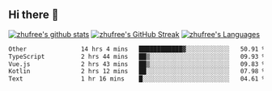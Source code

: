 ## Hi there 👋
[![zhufree's github stats](https://github-readme-stats.vercel.app/api?username=zhufree&show_icons=true&count_private=true)](https://github.com/anuraghazra/github-readme-stats)
[![zhufree's GitHub Streak](https://streak-stats.demolab.com/?user=zhufree)](https://git.io/streak-stats)
[![zhufree's Languages](https://github-readme-stats.vercel.app/api/top-langs/?username=zhufree&layout=compact&langs_count=10)](https://github.com/anuraghazra/github-readme-stats)
<!--START_SECTION:waka-->

```txt
Other               14 hrs 4 mins   ████████████▓░░░░░░░░░░░░   50.91 %
TypeScript          2 hrs 44 mins   ██▒░░░░░░░░░░░░░░░░░░░░░░   09.93 %
Vue.js              2 hrs 43 mins   ██▒░░░░░░░░░░░░░░░░░░░░░░   09.83 %
Kotlin              2 hrs 12 mins   ██░░░░░░░░░░░░░░░░░░░░░░░   07.98 %
Text                1 hr 16 mins    █░░░░░░░░░░░░░░░░░░░░░░░░   04.61 %
```

<!--END_SECTION:waka-->

<!--
**zhufree/zhufree** is a ✨ _special_ ✨ repository because its `README.md` (this file) appears on your GitHub profile.

Here are some ideas to get you started:

- 🔭 I’m currently working on ...
- 🌱 I’m currently learning ...
- 👯 I’m looking to collaborate on ...
- 🤔 I’m looking for help with ...
- 💬 Ask me about ...
- 📫 How to reach me: ...
- 😄 Pronouns: ...
- ⚡ Fun fact: ...
-->
